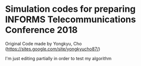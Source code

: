 # Simulation codes for preparing INFORMS Telecommunications Conference 2018
Original Code made by Yongkyu, Cho (https://sites.google.com/site/yongkyucho87/)

I'm just editing partially in order to test my algorithm

